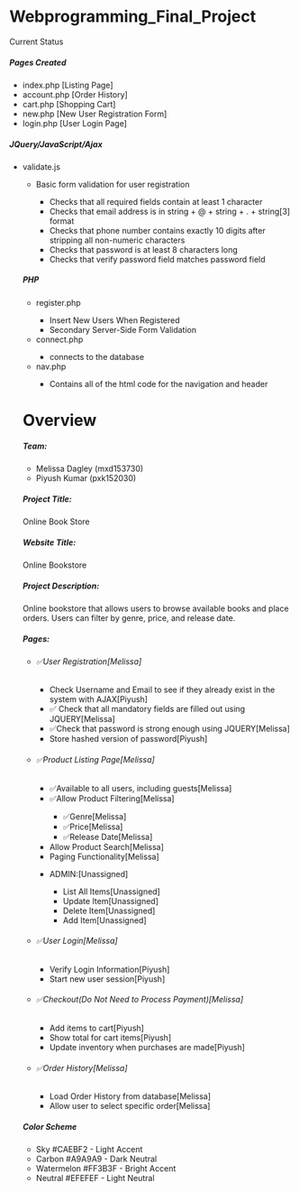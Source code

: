 # Webprogramming_Final_Project

Current Status

<h5>Pages Created </h5>
<ul><li>index.php [Listing Page] </li>
<li>account.php [Order History] </li>
<li>cart.php [Shopping Cart] </li>
<li>new.php [New User Registration Form] </li>
<li>login.php [User Login Page]</li>
</ul>
<h5>JQuery/JavaScript/Ajax</h5>
<ul><li>validate.js</li>
<ul><li>Basic form validation for user registration</li>
<ul><li>Checks that all required fields contain at least 1 character</li>
<li> Checks that email address is in string + @ + string + . + string[3] format</li>
 <li> Checks that phone number contains exactly 10 digits after stripping all non-numeric characters</li>
 <li> Checks that password is at least 8 characters long</li>
 <li>Checks that verify password field matches password field</li>
 </ul>
 </ul>
 
 <h5>PHP</h5>
 <ul><li>register.php</li>
 <ul><li>Insert New Users When Registered</li>
 <li>Secondary Server-Side Form Validation</li></ul>
 <li>connect.php</li>
 <ul><li>connects to the database</li></ul>
 <li>nav.php</li>
 <ul><li>Contains all of the html code for the navigation and header</li></ul>
 </ul>
 
 <h1>Overview</h1>
 <h5>Team:</h5>
 <ul><li>Melissa Dagley (mxd153730)</li>
 <li>Piyush Kumar (pxk152030)</li>
 </ul>
	
<h5>Project Title:</h5>
<p>Online Book Store</p>

<h5>Website Title:</h5>
<p>Online Bookstore</p>

<h5>Project Description:</h5>
<p>Online bookstore that allows users to browse available books and place orders. Users can filter by genre, price, and release date.</p>
	
<h5>Pages:</h5>
<ul><li><h6>&#9989;User Registration[Melissa]</h6></li>
<ul><li>Check Username and Email to see if they already exist in the system with AJAX[Piyush]</li>
<li>&#9989; Check that all mandatory fields are filled out using JQUERY[Melissa]</li>
<li>&#9989;Check that password is strong enough using JQUERY[Melissa]</li>
<li>Store hashed version of password[Piyush]</li></ul>
<li><h6>&#9989;Product Listing Page[Melissa]</h6></li>
<ul><li>&#9989;Available to all users, including guests[Melissa]</li>
<li>&#9989;Allow Product Filtering[Melissa]</li>
<ul><li>&#9989;Genre[Melissa]</li>
<li>&#9989;Price[Melissa]</li>
<li>&#9989;Release Date[Melissa]</li></ul>
<li>Allow Product Search[Melissa]</li>
<li>Paging Functionality[Melissa]</li></ul>
<ul><li><h7>ADMIN:[Unassigned]</h7></li>
<ul><li>List All Items[Unassigned]</li>
<li>Update Item[Unassigned]</li>
<li>Delete Item[Unassigned]</li>
<li>Add Item[Unassigned]</li></ul></ul>
<li><h6>&#9989;User Login[Melissa]</h6></li>
<ul><li>Verify Login Information[Piyush]</li>
<li>Start new user session[Piyush]</li></ul>
<li><h6>&#9989;Checkout(Do Not Need to Process Payment)[Melissa]</h6></li>
<ul><li>Add items to cart[Piyush]</li>
<li>Show total for cart items[Piyush]</li>
<li>Update inventory when purchases are made[Piyush]</li></ul>
<li><h6>&#9989;Order History[Melissa]</h6></li>
<ul><li>Load Order History from database[Melissa]</li>
<li>Allow user to select specific order[Melissa]</li></ul>
</ul>
	
 <h5>Color Scheme</h5>

<ul><li>Sky #CAEBF2 - Light Accent</li>
<li>Carbon #A9A9A9  - Dark Neutral</li>
<li>Watermelon #FF3B3F - Bright Accent</li>
<li>Neutral #EFEFEF  - Light Neutral</li>
</ul>

